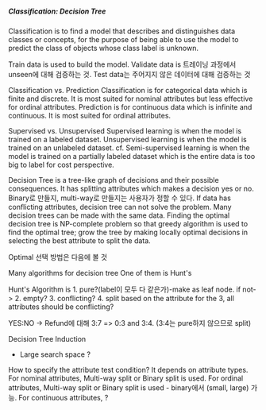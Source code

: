 ##### Classification: Decision Tree

Classification is to find a model that describes and distinguishes data classes or concepts, for the purpose of being able to use the model to predict the class of objects whose class label is unknown.

Train data is used to build the model. Validate data is 트레이닝 과정에서 unseen에 대해 검증하는 것. Test data는 주어지지 않은 데이터에 대해 검증하는 것

Classification vs. Prediction
Classification is for categorical data which is finite and discrete. It is most suited for nominal attributes but less effective for ordinal attributes. Prediction is for continuous data which is infinite and continuous. It is most suited for ordinal attributes.

Supervised vs. Unsupervised
Supervised learning is when the model is trained on a labeled dataset. Unsupervised learning is when the model is trained on an unlabeled dataset.
cf. Semi-supervised learning is when the model is trained on a partially labeled dataset which is the entire data is too big to label for cost perspective.

Decision Tree is a tree-like graph of decisions and their possible consequences. It has splitting attributes which makes a decision yes or no. Binary로 만들지, multi-way로 만들지는 사용자가 정할 수 있다.
If data has conflicting attributes, decision tree can not solve the problem.
Many decision trees can be made with the same data. Finding the optimal decision tree is NP-complete problem so that greedy algorithm is used to find the optimal tree; grow the tree by making locally optimal decisions in selecting the best attribute to split the data.

Optimal 선택 방법은 다음에 볼 것

Many algorithms for decision tree
One of them is Hunt's

Hunt's Algorithm is 1. pure?(label이 모두 다 같은가)-make as leaf node. if not-> 2. empty? 3. conflicting? 4. split based on the attribute
for the 3, all attributes should be conflicting?

YES:NO -> Refund에 대해 3:7 => 0:3 and 3:4. (3:4는 pure하지 않으므로 split)

Decision Tree Induction
- Large search space ?

How to specify the attribute test condition?
It depends on attribute types. For nominal attributes, Multi-way split or Binary split is used. For ordinal attributes, Multi-way split or Binary split is used - binary에서 (small, large) 가능.
For continuous attributes, ?
